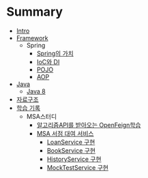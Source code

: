 # Summary

- [Intro](README.md)
- [Framework](framework/README.md)
  - Spring
    - [Spring의 가치](framework/spring-가치.md)
    - [IoC와 DI](framework/ioc-di.md)
    - [POJO](framework/pojo.md)
    - [AOP](framework/aop.md)
- [Java](Java/README.md)
  - [Java 8](Java/Java-8.md)
- [자료구조](자료구조/README.md)
- [학습 기록](학습기록/README.md)
  - MSA스터디
    - [알고리즘API를 받아오는 OpenFeign학습](학습기록/MSA스터디_1.md)
    - [MSA 서점 대여 서비스](학습기록/MSA서점_대여_서비스/README.md)
      - [LoanService 구현](학습기록/MSA서점_대여_서비스/loan_service.md)
      - [BookService 구현](학습기록/MSA서점_대여_서비스/book_service.md)
      - [HistoryService 구현](학습기록/MSA서점_대여_서비스/history_service.md)
      - [MockTestService 구현](학습기록/MSA서점_대여_서비스/mock_service.md)
